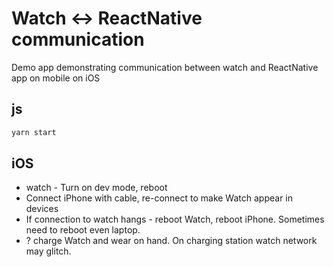 # Watch <-> ReactNative communication

Demo app demonstrating communication between watch and ReactNative app on mobile on iOS

## js


```sh
yarn start
```

## iOS

- watch - Turn on dev mode, reboot
- Connect iPhone with cable, re-connect to make Watch appear in devices
- If connection to watch hangs - reboot Watch, reboot iPhone. Sometimes need to reboot even laptop.
- ? charge Watch and wear on hand. On charging station watch network may glitch.

